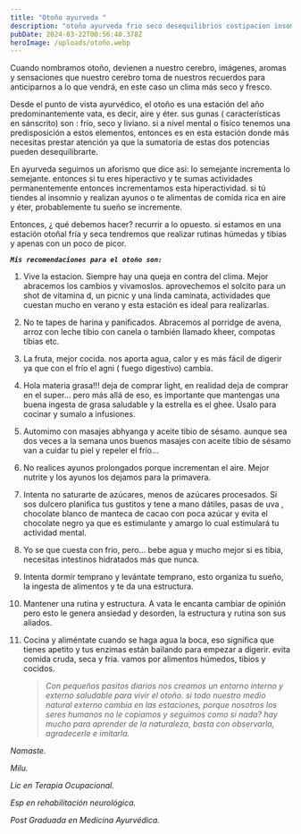 ```yaml
---
title: "Otoño ayurveda "
description: "otoño ayurveda frio seco desequilibrios costipacion insomio dolores cronicos "
pubDate: 2024-03-22T00:56:40.378Z
heroImage: /uploads/otoño.webp
---
```

Cuando nombramos otoño, devienen a nuestro cerebro, imágenes, aromas y sensaciones que nuestro cerebro toma de nuestros recuerdos para anticiparnos a lo que vendrá, en este caso un clima más seco y fresco. 

Desde el punto de vista ayurvédico, el otoño es una estación del año predominantemente vata, es decir, aire y éter. sus gunas ( características en sánscrito) son : frío, seco y  liviano. si a nivel mental o físico tenemos una predisposición a estos elementos, entonces es en esta estación donde más necesitas prestar atención ya que la sumatoria de estas dos potencias pueden desequilibrarte. 

En ayurveda seguimos un aforismo que dice asi: lo semejante incrementa lo semejante. entonces si tu eres hiperactivo y te sumas actividades permanentemente entonces incrementamos esta hiperactividad. si tú tiendes al insomnio y realizan ayunos o te alimentas de comida rica en aire y éter, probablemente tu sueño se incremente. 

Entonces, ¿ qué debemos hacer? recurrir a lo opuesto. si estamos en una estación otoñal fría y seca tendremos que realizar rutinas húmedas y tibias y apenas con un poco de picor.

***`Mis recomendaciones para el otoño son:`***

1. Vive la estacion. Siempre hay una queja en contra del clima. Mejor abracemos los cambios y vivamoslos. aprovechemos el solcito para un shot de vitamina d, un picnic y una linda caminata, actividades que cuestan mucho en verano y esta estación es ideal para realizarlas.  
2. No te tapes de harina y panificados. Abracemos al porridge de avena, arroz con leche tibio con canela o también llamado kheer, compotas tibias etc.
3. La fruta, mejor cocida. nos aporta agua, calor y es más fácil de digerir ya que con el frío el agni ( fuego digestivo) cambia. 
4. Hola materia grasa!!! deja de comprar light, en realidad deja de comprar en el super... pero más allá de eso, es importante que mantengas una buena ingesta de grasa saludable y la estrella es el ghee. Úsalo para cocinar y sumalo a infusiones. 
5. Automimo con masajes abhyanga y aceite tibio de sésamo. aunque sea dos veces a la semana unos buenos masajes con aceite tibio de sésamo van a cuidar tu piel y repeler el frío...
6. No realices ayunos prolongados porque incrementan el aire. Mejor nutrite y los ayunos los dejamos para la primavera.
7. Intenta no saturarte de azúcares, menos de azúcares procesados. Si sos dulcero planifica tus gustitos y tene a mano dátiles, pasas de uva , chocolate blanco de manteca de cacao con poca azúcar y evita el chocolate negro ya que es estimulante y amargo lo cual estimulará tu actividad mental. 
8. Yo se que cuesta con frío, pero... bebe agua y mucho mejor si es tibia, necesitas intestinos hidratados más que nunca. 
9. Intenta dormir temprano y levántate temprano, esto organiza tu sueño, la ingesta de alimentos y te da una estructura.
10. Mantener una rutina y estructura. A vata le encanta cambiar de opinión pero esto le genera ansiedad y desorden, la estructura y rutina son sus aliados. 
11. Cocina y aliméntate cuando se haga agua la boca, eso significa que tienes apetito y tus enzimas están bailando para empezar a digerir. evita comida cruda, seca y fria. vamos por alimentos húmedos, tibios y cocidos. 

    > *Con pequeños pasitos diarios nos creamos un entorno interno y externo saludable para vivir el otoño. si todo nuestro medio natural externo cambia en las estaciones, porque nosotros los seres humanos no le copiamos y seguimos como si nada? hay mucho para aprender de la naturaleza, basta con observarla, agradecerle e imitarla.* 

*Namaste.*

*Milu.*

*Lic en Terapia Ocupacional.*

*Esp en rehabilitación neurológica.*

*Post Graduada en Medicina Ayurvédica.*

